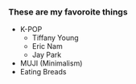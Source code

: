 ### These are my favoroite things
* K-POP
  * Tiffany Young
  * Eric Nam
  * Jay Park
* MUJI (Minimalism)
* Eating Breads
